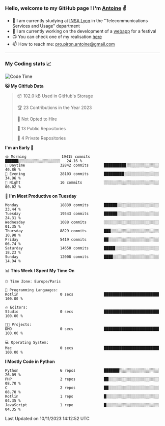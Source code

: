 ### Hello, welcome to my GitHub page ! I'm [Antoine](https://github.com/AntoinePiron) ✌️

- 🌱 I am currently studying at [INSA Lyon](https://www.insa-lyon.fr) in the "Telecommunications Services and Usage" department
- 🔭 I am currently working on the development of a [webapp](https://github.com/24HeuresINSA/Overbookd) for a festival
- 📺 You can check one of my realisation [here](https://astustc.fr)
- 📫 How to reach me: [pro.piron.antoine@gmail.com](mailto:pro.piron.antoine@gmail.com)

---

### My Coding stats 📈
<!--START_SECTION:waka-->
![Code Time](http://img.shields.io/badge/Code%20Time-195%20hrs%2029%20mins-blue)

**🐱 My GitHub Data** 

> 📦 102.0 kB Used in GitHub's Storage 
 > 
> 🏆 23 Contributions in the Year 2023
 > 
> 🚫 Not Opted to Hire
 > 
> 📜 13 Public Repositories 
 > 
> 🔑 4 Private Repositories 
 > 
**I'm an Early 🐤** 

```text
🌞 Morning                19415 commits       ██████░░░░░░░░░░░░░░░░░░░   24.16 % 
🌆 Daytime                32842 commits       ██████████░░░░░░░░░░░░░░░   40.86 % 
🌃 Evening                28103 commits       █████████░░░░░░░░░░░░░░░░   34.96 % 
🌙 Night                  16 commits          ░░░░░░░░░░░░░░░░░░░░░░░░░   00.02 % 
```
📅 **I'm Most Productive on Tuesday** 

```text
Monday                   18839 commits       ██████░░░░░░░░░░░░░░░░░░░   23.44 % 
Tuesday                  19543 commits       ██████░░░░░░░░░░░░░░░░░░░   24.31 % 
Wednesday                1088 commits        ░░░░░░░░░░░░░░░░░░░░░░░░░   01.35 % 
Thursday                 8829 commits        ███░░░░░░░░░░░░░░░░░░░░░░   10.98 % 
Friday                   5419 commits        ██░░░░░░░░░░░░░░░░░░░░░░░   06.74 % 
Saturday                 14650 commits       █████░░░░░░░░░░░░░░░░░░░░   18.23 % 
Sunday                   12008 commits       ████░░░░░░░░░░░░░░░░░░░░░   14.94 % 
```


📊 **This Week I Spent My Time On** 

```text
🕑︎ Time Zone: Europe/Paris

💬 Programming Languages: 
Kotlin                   0 secs              █████████████████████████   100.00 % 

🔥 Editors: 
Studio                   0 secs              █████████████████████████   100.00 % 

🐱‍💻 Projects: 
DMO                      0 secs              █████████████████████████   100.00 % 

💻 Operating System: 
Mac                      0 secs              █████████████████████████   100.00 % 
```

**I Mostly Code in Python** 

```text
Python                   6 repos             ███████░░░░░░░░░░░░░░░░░░   26.09 % 
PHP                      2 repos             ██░░░░░░░░░░░░░░░░░░░░░░░   08.70 % 
C                        2 repos             ██░░░░░░░░░░░░░░░░░░░░░░░   08.70 % 
Kotlin                   1 repo              █░░░░░░░░░░░░░░░░░░░░░░░░   04.35 % 
JavaScript               1 repo              █░░░░░░░░░░░░░░░░░░░░░░░░   04.35 % 
```




 Last Updated on 10/11/2023 14:12:52 UTC
<!--END_SECTION:waka-->
